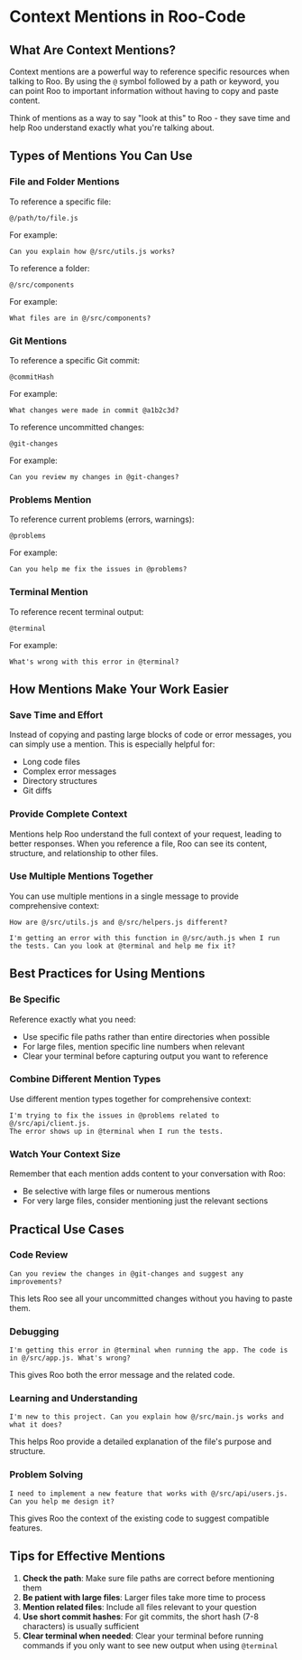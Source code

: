 # Context Mentions in Roo-Code

## What Are Context Mentions?

Context mentions are a powerful way to reference specific resources when talking to Roo. By using the `@` symbol followed by a path or keyword, you can point Roo to important information without having to copy and paste content.

Think of mentions as a way to say "look at this" to Roo - they save time and help Roo understand exactly what you're talking about.

## Types of Mentions You Can Use

### File and Folder Mentions

To reference a specific file:
```
@/path/to/file.js
```

For example:
```
Can you explain how @/src/utils.js works?
```

To reference a folder:
```
@/src/components
```

For example:
```
What files are in @/src/components?
```

### Git Mentions

To reference a specific Git commit:
```
@commitHash
```

For example:
```
What changes were made in commit @a1b2c3d?
```

To reference uncommitted changes:
```
@git-changes
```

For example:
```
Can you review my changes in @git-changes?
```

### Problems Mention

To reference current problems (errors, warnings):
```
@problems
```

For example:
```
Can you help me fix the issues in @problems?
```

### Terminal Mention

To reference recent terminal output:
```
@terminal
```

For example:
```
What's wrong with this error in @terminal?
```

## How Mentions Make Your Work Easier

### Save Time and Effort

Instead of copying and pasting large blocks of code or error messages, you can simply use a mention. This is especially helpful for:

- Long code files
- Complex error messages
- Directory structures
- Git diffs

### Provide Complete Context

Mentions help Roo understand the full context of your request, leading to better responses. When you reference a file, Roo can see its content, structure, and relationship to other files.

### Use Multiple Mentions Together

You can use multiple mentions in a single message to provide comprehensive context:

```
How are @/src/utils.js and @/src/helpers.js different?
```

```
I'm getting an error with this function in @/src/auth.js when I run the tests. Can you look at @terminal and help me fix it?
```

## Best Practices for Using Mentions

### Be Specific

Reference exactly what you need:
- Use specific file paths rather than entire directories when possible
- For large files, mention specific line numbers when relevant
- Clear your terminal before capturing output you want to reference

### Combine Different Mention Types

Use different mention types together for comprehensive context:

```
I'm trying to fix the issues in @problems related to @/src/api/client.js. 
The error shows up in @terminal when I run the tests.
```

### Watch Your Context Size

Remember that each mention adds content to your conversation with Roo:
- Be selective with large files or numerous mentions
- For very large files, consider mentioning just the relevant sections

## Practical Use Cases

### Code Review

```
Can you review the changes in @git-changes and suggest any improvements?
```

This lets Roo see all your uncommitted changes without you having to paste them.

### Debugging

```
I'm getting this error in @terminal when running the app. The code is in @/src/app.js. What's wrong?
```

This gives Roo both the error message and the related code.

### Learning and Understanding

```
I'm new to this project. Can you explain how @/src/main.js works and what it does?
```

This helps Roo provide a detailed explanation of the file's purpose and structure.

### Problem Solving

```
I need to implement a new feature that works with @/src/api/users.js. Can you help me design it?
```

This gives Roo the context of the existing code to suggest compatible features.

## Tips for Effective Mentions

1. **Check the path**: Make sure file paths are correct before mentioning them
2. **Be patient with large files**: Larger files take more time to process
3. **Mention related files**: Include all files relevant to your question
4. **Use short commit hashes**: For git commits, the short hash (7-8 characters) is usually sufficient
5. **Clear terminal when needed**: Clear your terminal before running commands if you only want to see new output when using `@terminal`